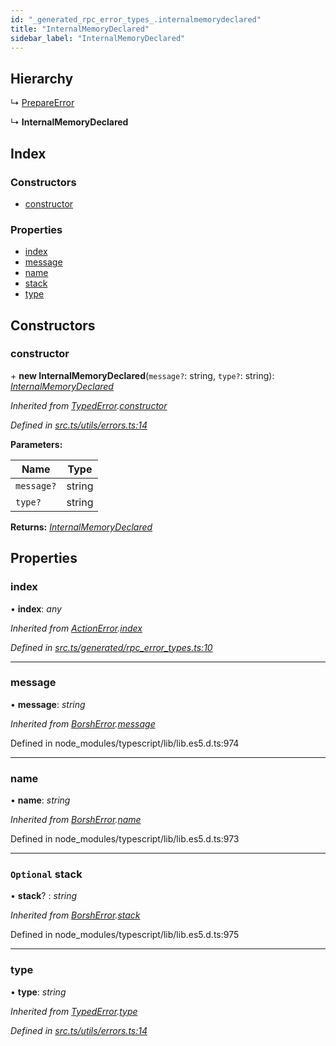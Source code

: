 ```yaml
---
id: "_generated_rpc_error_types_.internalmemorydeclared"
title: "InternalMemoryDeclared"
sidebar_label: "InternalMemoryDeclared"
---
```


## Hierarchy

  ↳ [PrepareError](_generated_rpc_error_types_.prepareerror.md)

  ↳ **InternalMemoryDeclared**

## Index

### Constructors

* [constructor](_generated_rpc_error_types_.internalmemorydeclared.md#constructor)

### Properties

* [index](_generated_rpc_error_types_.internalmemorydeclared.md#index)
* [message](_generated_rpc_error_types_.internalmemorydeclared.md#message)
* [name](_generated_rpc_error_types_.internalmemorydeclared.md#name)
* [stack](_generated_rpc_error_types_.internalmemorydeclared.md#optional-stack)
* [type](_generated_rpc_error_types_.internalmemorydeclared.md#type)

## Constructors

###  constructor

\+ **new InternalMemoryDeclared**(`message?`: string, `type?`: string): *[InternalMemoryDeclared](_generated_rpc_error_types_.internalmemorydeclared.md)*

*Inherited from [TypedError](_utils_errors_.typederror.md).[constructor](_utils_errors_.typederror.md#constructor)*

*Defined in [src.ts/utils/errors.ts:14](https://github.com/nearprotocol/nearlib/blob/bf1ce09/src.ts/utils/errors.ts#L14)*

**Parameters:**

Name | Type |
------ | ------ |
`message?` | string |
`type?` | string |

**Returns:** *[InternalMemoryDeclared](_generated_rpc_error_types_.internalmemorydeclared.md)*

## Properties

###  index

• **index**: *any*

*Inherited from [ActionError](_generated_rpc_error_types_.actionerror.md).[index](_generated_rpc_error_types_.actionerror.md#index)*

*Defined in [src.ts/generated/rpc_error_types.ts:10](https://github.com/nearprotocol/nearlib/blob/bf1ce09/src.ts/generated/rpc_error_types.ts#L10)*

___

###  message

• **message**: *string*

*Inherited from [BorshError](_utils_serialize_.borsherror.md).[message](_utils_serialize_.borsherror.md#message)*

Defined in node_modules/typescript/lib/lib.es5.d.ts:974

___

###  name

• **name**: *string*

*Inherited from [BorshError](_utils_serialize_.borsherror.md).[name](_utils_serialize_.borsherror.md#name)*

Defined in node_modules/typescript/lib/lib.es5.d.ts:973

___

### `Optional` stack

• **stack**? : *string*

*Inherited from [BorshError](_utils_serialize_.borsherror.md).[stack](_utils_serialize_.borsherror.md#optional-stack)*

Defined in node_modules/typescript/lib/lib.es5.d.ts:975

___

###  type

• **type**: *string*

*Inherited from [TypedError](_utils_errors_.typederror.md).[type](_utils_errors_.typederror.md#type)*

*Defined in [src.ts/utils/errors.ts:14](https://github.com/nearprotocol/nearlib/blob/bf1ce09/src.ts/utils/errors.ts#L14)*
